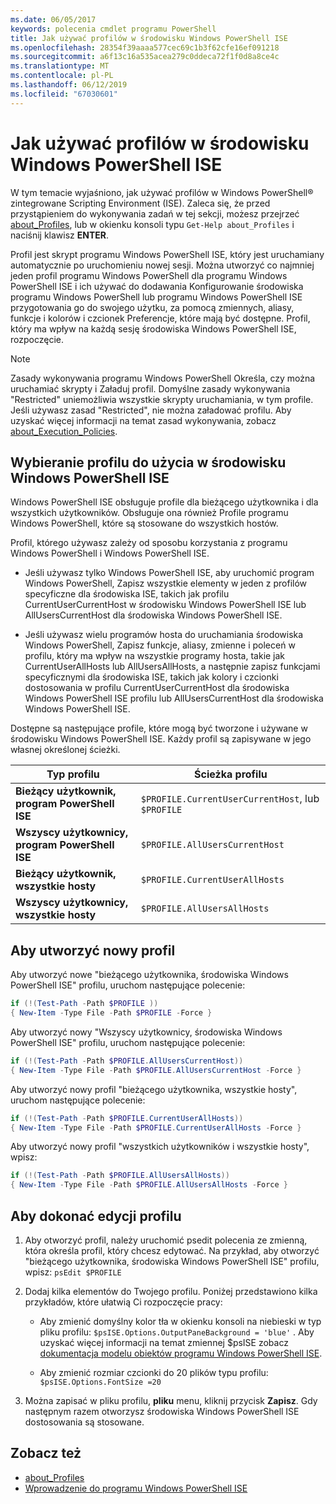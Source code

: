 ```yaml
---
ms.date: 06/05/2017
keywords: polecenia cmdlet programu PowerShell
title: Jak używać profilów w środowisku Windows PowerShell ISE
ms.openlocfilehash: 28354f39aaaa577cec69c1b3f62cfe16ef091218
ms.sourcegitcommit: a6f13c16a535acea279c0ddeca72f1f0d8a8ce4c
ms.translationtype: MT
ms.contentlocale: pl-PL
ms.lasthandoff: 06/12/2019
ms.locfileid: "67030601"
---
```

# <a name="how-to-use-profiles-in-windows-powershell-ise"></a>Jak używać profilów w środowisku Windows PowerShell ISE

W tym temacie wyjaśniono, jak używać profilów w Windows PowerShell® zintegrowane Scripting Environment (ISE). Zaleca się, że przed przystąpieniem do wykonywania zadań w tej sekcji, możesz przejrzeć [about_Profiles](/powershell/module/microsoft.powershell.core/about/about_profiles), lub w okienku konsoli typu `Get-Help about_Profiles` i naciśnij klawisz **ENTER**.

Profil jest skrypt programu Windows PowerShell ISE, który jest uruchamiany automatycznie po uruchomieniu nowej sesji.  Można utworzyć co najmniej jeden profil programu Windows PowerShell dla programu Windows PowerShell ISE i ich używać do dodawania Konfigurowanie środowiska programu Windows PowerShell lub programu Windows PowerShell ISE przygotowania go do swojego użytku, za pomocą zmiennych, aliasy, funkcje i kolorów i czcionek Preferencje, które mają być dostępne. Profil, który ma wpływ na każdą sesję środowiska Windows PowerShell ISE, rozpoczęcie.

> [!NOTE]
> Zasady wykonywania programu Windows PowerShell Określa, czy można uruchamiać skrypty i Załaduj profil. Domyślne zasady wykonywania "Restricted" uniemożliwia wszystkie skrypty uruchamiania, w tym profile. Jeśli używasz zasad "Restricted", nie można załadować profilu. Aby uzyskać więcej informacji na temat zasad wykonywania, zobacz [about_Execution_Policies](/powershell/module/microsoft.powershell.core/about/about_execution_policies).

## <a name="selecting-a-profile-to-use-in-the-windows-powershell-ise"></a>Wybieranie profilu do użycia w środowisku Windows PowerShell ISE

Windows PowerShell ISE obsługuje profile dla bieżącego użytkownika i dla wszystkich użytkowników. Obsługuje ona również Profile programu Windows PowerShell, które są stosowane do wszystkich hostów.

Profil, którego używasz zależy od sposobu korzystania z programu Windows PowerShell i Windows PowerShell ISE.

- Jeśli używasz tylko Windows PowerShell ISE, aby uruchomić program Windows PowerShell, Zapisz wszystkie elementy w jeden z profilów specyficzne dla środowiska ISE, takich jak profilu CurrentUserCurrentHost w środowisku Windows PowerShell ISE lub AllUsersCurrentHost dla środowiska Windows PowerShell ISE.

- Jeśli używasz wielu programów hosta do uruchamiania środowiska Windows PowerShell, Zapisz funkcje, aliasy, zmienne i poleceń w profilu, który ma wpływ na wszystkie programy hosta, takie jak CurrentUserAllHosts lub AllUsersAllHosts, a następnie zapisz funkcjami specyficznymi dla środowiska ISE, takich jak kolory i czcionki dostosowania w profilu CurrentUserCurrentHost dla środowiska Windows PowerShell ISE profilu lub AllUsersCurrentHost dla środowiska Windows PowerShell ISE.

Dostępne są następujące profile, które mogą być tworzone i używane w środowisku Windows PowerShell ISE. Każdy profil są zapisywane w jego własnej określonej ścieżki.

| Typ profilu | Ścieżka profilu |
| --- | --- |
| **Bieżący użytkownik, program PowerShell ISE**| `$PROFILE.CurrentUserCurrentHost`, lub `$PROFILE` |
| **Wszyscy użytkownicy, program PowerShell ISE**| `$PROFILE.AllUsersCurrentHost` |
| **Bieżący użytkownik, wszystkie hosty**| `$PROFILE.CurrentUserAllHosts` |
| **Wszyscy użytkownicy, wszystkie hosty** | `$PROFILE.AllUsersAllHosts` |

## <a name="to-create-a-new-profile"></a>Aby utworzyć nowy profil

Aby utworzyć nowe "bieżącego użytkownika, środowiska Windows PowerShell ISE" profilu, uruchom następujące polecenie:

```powershell
if (!(Test-Path -Path $PROFILE ))
{ New-Item -Type File -Path $PROFILE -Force }
```

Aby utworzyć nowy "Wszyscy użytkownicy, środowiska Windows PowerShell ISE" profilu, uruchom następujące polecenie:

```powershell
if (!(Test-Path -Path $PROFILE.AllUsersCurrentHost))
{ New-Item -Type File -Path $PROFILE.AllUsersCurrentHost -Force }
```

Aby utworzyć nowy profil "bieżącego użytkownika, wszystkie hosty", uruchom następujące polecenie:

```powershell
if (!(Test-Path -Path $PROFILE.CurrentUserAllHosts))
{ New-Item -Type File -Path $PROFILE.CurrentUserAllHosts -Force }
```

Aby utworzyć nowy profil "wszystkich użytkowników i wszystkie hosty", wpisz:

```powershell
if (!(Test-Path -Path $PROFILE.AllUsersAllHosts))
{ New-Item -Type File -Path $PROFILE.AllUsersAllHosts -Force }
```

## <a name="to-edit-a-profile"></a>Aby dokonać edycji profilu

1. Aby otworzyć profil, należy uruchomić psedit polecenia ze zmienną, która określa profil, który chcesz edytować. Na przykład, aby otworzyć "bieżącego użytkownika, środowiska Windows PowerShell ISE" profilu, wpisz: `psEdit $PROFILE`

2. Dodaj kilka elementów do Twojego profilu. Poniżej przedstawiono kilka przykładów, które ułatwią Ci rozpoczęcie pracy:

   - Aby zmienić domyślny kolor tła w okienku konsoli na niebieski w typ pliku profilu: `$psISE.Options.OutputPaneBackground = 'blue'` . Aby uzyskać więcej informacji na temat zmiennej $psISE zobacz [dokumentacja modelu obiektów programu Windows PowerShell ISE](object-model/The-ISE-Object-Model-Hierarchy.md).

   - Aby zmienić rozmiar czcionki do 20 plików typu profilu: `$psISE.Options.FontSize =20`

3. Można zapisać w pliku profilu, **pliku** menu, kliknij przycisk **Zapisz**. Gdy następnym razem otworzysz środowiska Windows PowerShell ISE dostosowania są stosowane.

## <a name="see-also"></a>Zobacz też

- [about_Profiles](/powershell/module/microsoft.powershell.core/about/about_profiles)
- [Wprowadzenie do programu Windows PowerShell ISE](Introducing-the-Windows-PowerShell-ISE.md)
